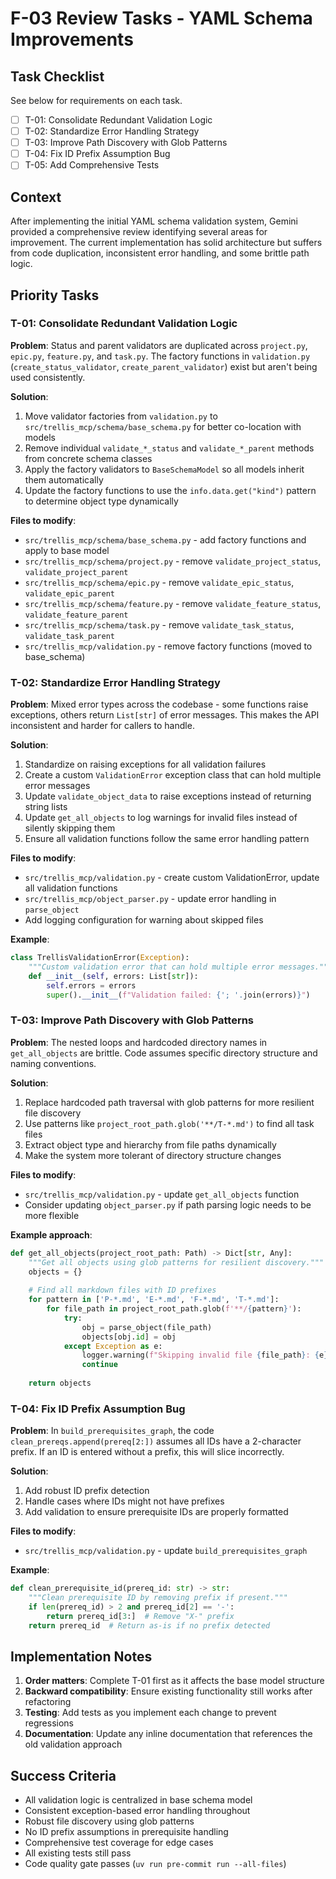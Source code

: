 # F-03 Review Tasks - YAML Schema Improvements

## Task Checklist

See below for requirements on each task.

- [ ] T-01: Consolidate Redundant Validation Logic
- [ ] T-02: Standardize Error Handling Strategy
- [ ] T-03: Improve Path Discovery with Glob Patterns
- [ ] T-04: Fix ID Prefix Assumption Bug
- [ ] T-05: Add Comprehensive Tests

## Context

After implementing the initial YAML schema validation system, Gemini provided a comprehensive review identifying several areas for improvement. The current implementation has solid architecture but suffers from code duplication, inconsistent error handling, and some brittle path logic.

## Priority Tasks

### T-01: Consolidate Redundant Validation Logic

**Problem**: Status and parent validators are duplicated across `project.py`, `epic.py`, `feature.py`, and `task.py`. The factory functions in `validation.py` (`create_status_validator`, `create_parent_validator`) exist but aren't being used consistently.

**Solution**:
1. Move validator factories from `validation.py` to `src/trellis_mcp/schema/base_schema.py` for better co-location with models
2. Remove individual `validate_*_status` and `validate_*_parent` methods from concrete schema classes
3. Apply the factory validators to `BaseSchemaModel` so all models inherit them automatically
4. Update the factory functions to use the `info.data.get("kind")` pattern to determine object type dynamically

**Files to modify**:
- `src/trellis_mcp/schema/base_schema.py` - add factory functions and apply to base model
- `src/trellis_mcp/schema/project.py` - remove `validate_project_status`, `validate_project_parent`
- `src/trellis_mcp/schema/epic.py` - remove `validate_epic_status`, `validate_epic_parent`
- `src/trellis_mcp/schema/feature.py` - remove `validate_feature_status`, `validate_feature_parent`
- `src/trellis_mcp/schema/task.py` - remove `validate_task_status`, `validate_task_parent`
- `src/trellis_mcp/validation.py` - remove factory functions (moved to base_schema)

### T-02: Standardize Error Handling Strategy

**Problem**: Mixed error types across the codebase - some functions raise exceptions, others return `List[str]` of error messages. This makes the API inconsistent and harder for callers to handle.

**Solution**:
1. Standardize on raising exceptions for all validation failures
2. Create a custom `ValidationError` exception class that can hold multiple error messages
3. Update `validate_object_data` to raise exceptions instead of returning string lists
4. Update `get_all_objects` to log warnings for invalid files instead of silently skipping them
5. Ensure all validation functions follow the same error handling pattern

**Files to modify**:
- `src/trellis_mcp/validation.py` - create custom ValidationError, update all validation functions
- `src/trellis_mcp/object_parser.py` - update error handling in `parse_object`
- Add logging configuration for warning about skipped files

**Example**:
```python
class TrellisValidationError(Exception):
    """Custom validation error that can hold multiple error messages."""
    def __init__(self, errors: List[str]):
        self.errors = errors
        super().__init__(f"Validation failed: {'; '.join(errors)}")
```

### T-03: Improve Path Discovery with Glob Patterns

**Problem**: The nested loops and hardcoded directory names in `get_all_objects` are brittle. Code assumes specific directory structure and naming conventions.

**Solution**:
1. Replace hardcoded path traversal with glob patterns for more resilient file discovery
2. Use patterns like `project_root_path.glob('**/T-*.md')` to find all task files
3. Extract object type and hierarchy from file paths dynamically
4. Make the system more tolerant of directory structure changes

**Files to modify**:
- `src/trellis_mcp/validation.py` - update `get_all_objects` function
- Consider updating `object_parser.py` if path parsing logic needs to be more flexible

**Example approach**:
```python
def get_all_objects(project_root_path: Path) -> Dict[str, Any]:
    """Get all objects using glob patterns for resilient discovery."""
    objects = {}
    
    # Find all markdown files with ID prefixes
    for pattern in ['P-*.md', 'E-*.md', 'F-*.md', 'T-*.md']:
        for file_path in project_root_path.glob(f'**/{pattern}'):
            try:
                obj = parse_object(file_path)
                objects[obj.id] = obj
            except Exception as e:
                logger.warning(f"Skipping invalid file {file_path}: {e}")
                continue
    
    return objects
```

### T-04: Fix ID Prefix Assumption Bug

**Problem**: In `build_prerequisites_graph`, the code `clean_prereqs.append(prereq[2:])` assumes all IDs have a 2-character prefix. If an ID is entered without a prefix, this will slice incorrectly.

**Solution**:
1. Add robust ID prefix detection
2. Handle cases where IDs might not have prefixes
3. Add validation to ensure prerequisite IDs are properly formatted

**Files to modify**:
- `src/trellis_mcp/validation.py` - update `build_prerequisites_graph`

**Example**:
```python
def clean_prerequisite_id(prereq_id: str) -> str:
    """Clean prerequisite ID by removing prefix if present."""
    if len(prereq_id) > 2 and prereq_id[2] == '-':
        return prereq_id[3:]  # Remove "X-" prefix
    return prereq_id  # Return as-is if no prefix detected
```

## Implementation Notes

1. **Order matters**: Complete T-01 first as it affects the base model structure
2. **Backward compatibility**: Ensure existing functionality still works after refactoring
3. **Testing**: Add tests as you implement each change to prevent regressions
4. **Documentation**: Update any inline documentation that references the old validation approach

## Success Criteria

- All validation logic is centralized in base schema model
- Consistent exception-based error handling throughout
- Robust file discovery using glob patterns
- No ID prefix assumptions in prerequisite handling
- Comprehensive test coverage for edge cases
- All existing tests still pass
- Code quality gate passes (`uv run pre-commit run --all-files`)